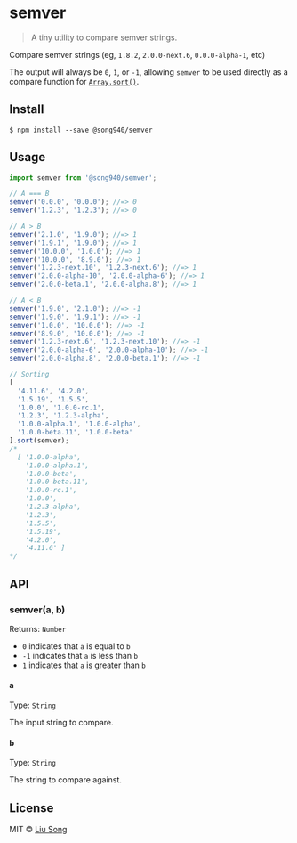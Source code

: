 # semver

> A tiny utility to compare semver strings.

Compare semver strings (eg, `1.8.2`, `2.0.0-next.6`, `0.0.0-alpha-1`, etc) 

The output will always be `0`, `1`, or `-1`, allowing `semver` to be used directly as a compare function for [`Array.sort()`](https://developer.mozilla.org/en-US/docs/Web/JavaScript/Reference/Global_Objects/Array/sort).

## Install

```
$ npm install --save @song940/semver
```

## Usage

```js
import semver from '@song940/semver';

// A === B
semver('0.0.0', '0.0.0'); //=> 0
semver('1.2.3', '1.2.3'); //=> 0

// A > B
semver('2.1.0', '1.9.0'); //=> 1
semver('1.9.1', '1.9.0'); //=> 1
semver('10.0.0', '1.0.0'); //=> 1
semver('10.0.0', '8.9.0'); //=> 1
semver('1.2.3-next.10', '1.2.3-next.6'); //=> 1
semver('2.0.0-alpha-10', '2.0.0-alpha-6'); //=> 1
semver('2.0.0-beta.1', '2.0.0-alpha.8'); //=> 1

// A < B
semver('1.9.0', '2.1.0'); //=> -1
semver('1.9.0', '1.9.1'); //=> -1
semver('1.0.0', '10.0.0'); //=> -1
semver('8.9.0', '10.0.0'); //=> -1
semver('1.2.3-next.6', '1.2.3-next.10'); //=> -1
semver('2.0.0-alpha-6', '2.0.0-alpha-10'); //=> -1
semver('2.0.0-alpha.8', '2.0.0-beta.1'); //=> -1

// Sorting
[
  '4.11.6', '4.2.0',
  '1.5.19', '1.5.5',
  '1.0.0', '1.0.0-rc.1',
  '1.2.3', '1.2.3-alpha',
  '1.0.0-alpha.1', '1.0.0-alpha',
  '1.0.0-beta.11', '1.0.0-beta'
].sort(semver);
/*
  [ '1.0.0-alpha',
    '1.0.0-alpha.1',
    '1.0.0-beta',
    '1.0.0-beta.11',
    '1.0.0-rc.1',
    '1.0.0',
    '1.2.3-alpha',
    '1.2.3',
    '1.5.5',
    '1.5.19',
    '4.2.0',
    '4.11.6' ]
*/
```


## API

### semver(a, b)

Returns: `Number`

* `0` indicates that `a` is equal to `b`
* `-1` indicates that `a` is less than `b`
* `1` indicates that `a` is greater than `b`

#### a
Type: `String`

The input string to compare.

#### b
Type: `String`

The string to compare against.

## License

MIT © [Liu Song](https://lsong.org)